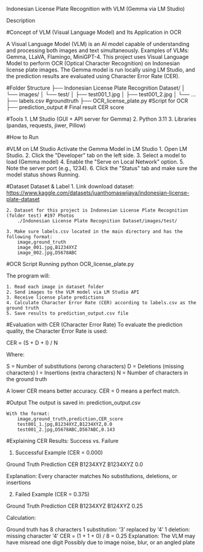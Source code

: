 Indonesian License Plate Recognition with VLM (Gemma via LM Studio)

Description

#Concept of VLM (Visual Language Model) and Its Application in OCR

A Visual Language Model (VLM) is an AI model capable of understanding and processing both images and text simultaneously.
Examples of VLMs: Gemma, LLaVA, Flamingo, MiniGPT-4.
This project uses Visual Language Model to perform OCR (Optical Character Recognition) on Indonesian license plate images.
The Gemma model is run locally using LM Studio, and the prediction results are evaluated using Character Error Rate (CER).

#Folder Structure
├── Indonesian License Plate Recognition Dataset/
│   └── images/
│       └── test/
│           ├── test001_1.jpg
│           ├── test001_2.jpg
│           └── ...
├── labels.csv #groundtruth
├── OCR_license_plate.py #Script for OCR
├── prediction_output # Final result CER score
‎

#Tools
	1. LM Studio (GUI + API server for Gemma)
	2. Python 3.11
	3. Libraries (pandas, requests, jiwer, Pillow)


#How to Run

#VLM on LM Studio
Activate the Gemma Model in LM Studio
	1. Open LM Studio.
	2. Click the "Developer" tab on the left side.
	3. Select a model to load (Gemma model)
	4. Enable the "Serve on Local Network" option.
	5. Note the server port (e.g., 1234).
	6. Click the "Status" tab and make sure the model status shows Running.


#Dataset
Dataset & Label
	1. Link download dataset: https://www.kaggle.com/datasets/juanthomaswijaya/indonesian-license-plate-dataset

	2. Dataset for this project is Indonesian License Plate Recognition (folder test) #197 Photos
		./Indonesian License Plate Recognition Dataset/images/test/

	3. Make sure labels.csv located in the main directory and has the following format:
		image,ground_truth
		image_001.jpg,B1234XYZ
		image_002.jpg,D5678ABC


#OCR Script
Running python OCR_license_plate.py

The program will:

	1. Read each image in dataset folder
	2. Send images to the VLM model via LM Studio API
	3. Receive license plate predictions
	4. Calculate Character Error Rate (CER) according to labels.csv as the ground truth
	5. Save results to prediction_output.csv file


#Evaluation with CER (Character Error Rate)
To evaluate the prediction quality, the Character Error Rate is used:

CER = (S + D + I) / N

Where:

S = Number of substitutions (wrong characters)
D = Deletions (missing characters)
I = Insertions (extra characters)
N = Number of characters in the ground truth

A lower CER means better accuracy. CER = 0 means a perfect match.



#Output
The output is saved in:
	prediction_output.csv
	
	With the format:
		image,ground_truth,prediction,CER_score
		test001_1.jpg,B1234XYZ,B1234XYZ,0.0
		test001_2.jpg,D5678ABC,D567ABC,0.143


#Explaining CER Results: Success vs. Failure

1. Successful Example (CER = 0.000)

Ground Truth	Prediction	CER
B1234XYZ	B1234XYZ	0.0

Explanation:
Every character matches
No substitutions, deletions, or insertions


2. Failed Example (CER = 0.375)

Ground Truth	Prediction	CER
B1234XYZ	B124XYZ	0.25

Calculation:

Ground truth has 8 characters
1 substitution: ‘3’ replaced by ‘4’
1 deletion: missing character ‘4’
CER = (1 + 1 + 0) / 8 = 0.25
Explanation:
The VLM may have misread one digit
Possibly due to image noise, blur, or an angled plate
